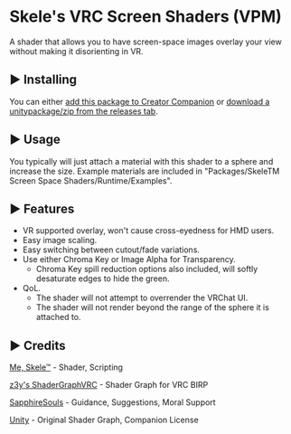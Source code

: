 # Skele's VRC Screen Shaders (VPM)

A shader that allows you to have screen-space images overlay your view without making it disorienting in VR.

## ▶ Installing

You can either [add this package to Creator Companion](https://uncleskeleton.github.io/VRCScreenShaders/) or [download a unitypackage/zip from the releases tab](https://github.com/UncleSkeleton/VRCScreenShaders/releases/latest).

## ▶ Usage

You typically will just attach a material with this shader to a sphere and increase the size. Example materials are included in "Packages/SkeleTM Screen Space Shaders/Runtime/Examples".

## ▶ Features

- VR supported overlay, won't cause cross-eyedness for HMD users.
- Easy image scaling.
- Easy switching between cutout/fade variations.
- Use either Chroma Key or Image Alpha for Transparency.
	- Chroma Key spill reduction options also included, will softly desaturate edges to hide the green.
- QoL.
	- The shader will not attempt to overrender the VRChat UI.
	- The shader will not render beyond the range of the sphere it is attached to.

## ▶ Credits

[Me, Skele™](https://vrchat.com/home/user/usr_bbf66239-5d7b-4873-a7e6-05e23f90b093) - Shader, Scripting

[z3y's ShaderGraphVRC](https://github.com/z3y/ShaderGraphVRC) - Shader Graph for VRC BIRP

[SapphireSouls](https://vrchat.com/home/user/usr_8cd1c6d6-3644-411b-8918-93ca656b0e38) - Guidance, Suggestions, Moral Support

[Unity](https://unity.com/legal/licenses/unity-companion-license) - Original Shader Graph, Companion License